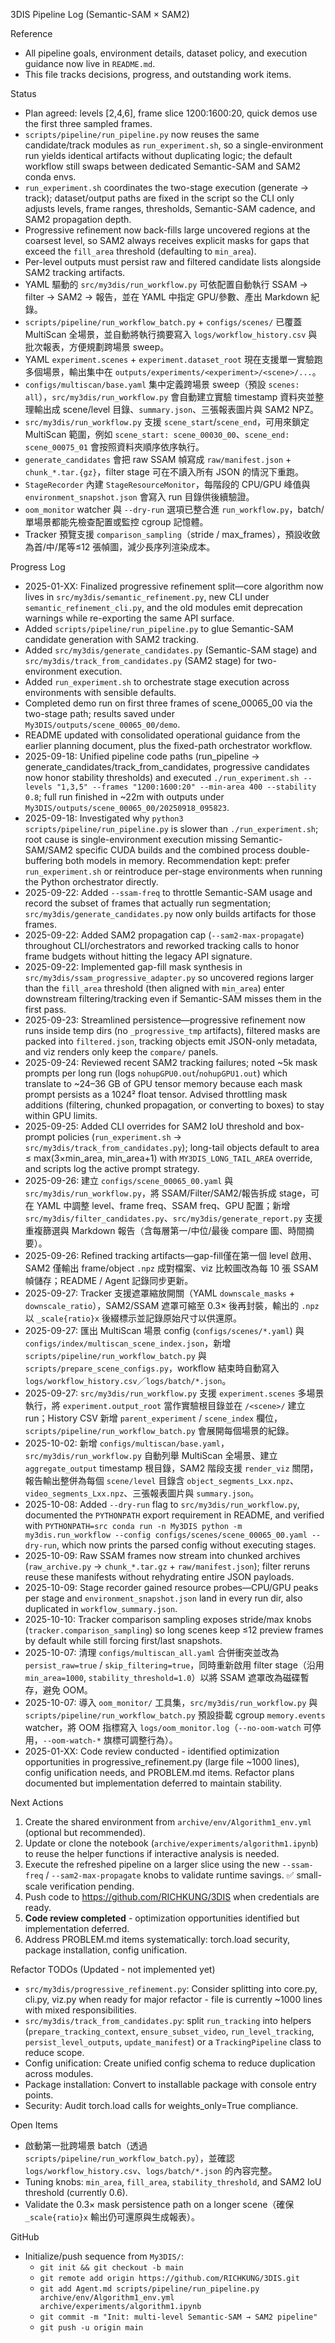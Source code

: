 3DIS Pipeline Log (Semantic-SAM × SAM2)

Reference
- All pipeline goals, environment details, dataset policy, and execution guidance now live in `README.md`.
- This file tracks decisions, progress, and outstanding work items.

Status
- Plan agreed: levels [2,4,6], frame slice 1200:1600:20, quick demos use the first three sampled frames.
- `scripts/pipeline/run_pipeline.py` now reuses the same candidate/track modules as `run_experiment.sh`, so a single-environment run yields identical artifacts without duplicating logic; the default workflow still swaps between dedicated Semantic-SAM and SAM2 conda envs.
- `run_experiment.sh` coordinates the two-stage execution (generate → track); dataset/output paths are fixed in the script so the CLI only adjusts levels, frame ranges, thresholds, Semantic-SAM cadence, and SAM2 propagation depth.
- Progressive refinement now back-fills large uncovered regions at the coarsest level, so SAM2 always receives explicit masks for gaps that exceed the `fill_area` threshold (defaulting to `min_area`).
- Per-level outputs must persist raw and filtered candidate lists alongside SAM2 tracking artifacts.
- YAML 驅動的 `src/my3dis/run_workflow.py` 可依配置自動執行 SSAM → filter → SAM2 → 報告，並在 YAML 中指定 GPU/參數、產出 Markdown 紀錄。
- `scripts/pipeline/run_workflow_batch.py` + `configs/scenes/` 已覆蓋 MultiScan 全場景，並自動將執行摘要寫入 `logs/workflow_history.csv` 與批次報表，方便規劃跨場景 sweep。
- YAML `experiment.scenes` + `experiment.dataset_root` 現在支援單一實驗跑多個場景，輸出集中在 `outputs/experiments/<experiment>/<scene>/...`。
- `configs/multiscan/base.yaml` 集中定義跨場景 sweep（預設 `scenes: all`），`src/my3dis/run_workflow.py` 會自動建立實驗 timestamp 資料夾並整理輸出成 scene/level 目錄、`summary.json`、三張報表圖片與 SAM2 NPZ。
- `src/my3dis/run_workflow.py` 支援 `scene_start`/`scene_end`，可用來鎖定 MultiScan 範圍，例如 `scene_start: scene_00030_00`、`scene_end: scene_00075_01` 會按照資料夾順序依序執行。
- `generate_candidates` 會把 raw SSAM 幀寫成 `raw/manifest.json` + `chunk_*.tar.{gz}`，filter stage 可在不讀入所有 JSON 的情況下重跑。
- `StageRecorder` 內建 `StageResourceMonitor`，每階段的 CPU/GPU 峰值與 `environment_snapshot.json` 會寫入 run 目錄供後續驗證。
- `oom_monitor` watcher 與 `--dry-run` 選項已整合進 `run_workflow.py`，batch/單場景都能先檢查配置或監控 cgroup 記憶體。
- Tracker 預覽支援 `comparison_sampling`（stride / max_frames），預設收斂為首/中/尾等≤12 張幀圖，減少長序列渲染成本。

Progress Log
- 2025-01-XX: Finalized progressive refinement split—core algorithm now lives in `src/my3dis/semantic_refinement.py`, new CLI under `semantic_refinement_cli.py`, and the old modules emit deprecation warnings while re-exporting the same API surface.
- Added `scripts/pipeline/run_pipeline.py` to glue Semantic-SAM candidate generation with SAM2 tracking.
- Added `src/my3dis/generate_candidates.py` (Semantic-SAM stage) and `src/my3dis/track_from_candidates.py` (SAM2 stage) for two-environment execution.
- Added `run_experiment.sh` to orchestrate stage execution across environments with sensible defaults.
- Completed demo run on first three frames of scene_00065_00 via the two-stage path; results saved under `My3DIS/outputs/scene_00065_00/demo`.
- README updated with consolidated operational guidance from the earlier planning document, plus the fixed-path orchestrator workflow.
- 2025-09-18: Unified pipeline code paths (run_pipeline → generate_candidates/track_from_candidates, progressive candidates now honor stability thresholds) and executed `./run_experiment.sh --levels "1,3,5" --frames "1200:1600:20" --min-area 400 --stability 0.8`; full run finished in ~22m with outputs under `My3DIS/outputs/scene_00065_00/20250918_095823`.
- 2025-09-18: Investigated why `python3 scripts/pipeline/run_pipeline.py` is slower than `./run_experiment.sh`; root cause is single-environment execution missing Semantic-SAM/SAM2 specific CUDA builds and the combined process double-buffering both models in memory. Recommendation kept: prefer `run_experiment.sh` or reintroduce per-stage environments when running the Python orchestrator directly.
- 2025-09-22: Added `--ssam-freq` to throttle Semantic-SAM usage and record the subset of frames that actually run segmentation; `src/my3dis/generate_candidates.py` now only builds artifacts for those frames.
- 2025-09-22: Added SAM2 propagation cap (`--sam2-max-propagate`) throughout CLI/orchestrators and reworked tracking calls to honor frame budgets without hitting the legacy API signature.
- 2025-09-22: Implemented gap-fill mask synthesis in `src/my3dis/ssam_progressive_adapter.py` so uncovered regions larger than the `fill_area` threshold (then aligned with `min_area`) enter downstream filtering/tracking even if Semantic-SAM misses them in the first pass.
- 2025-09-23: Streamlined persistence—progressive refinement now runs inside temp dirs (no `_progressive_tmp` artifacts), filtered masks are packed into `filtered.json`, tracking objects emit JSON-only metadata, and viz renders only keep the `compare/` panels.
- 2025-09-24: Reviewed recent SAM2 tracking failures; noted ~5k mask prompts per long run (logs `nohupGPU0.out`/`nohupGPU1.out`) which translate to ~24–36 GB of GPU tensor memory because each mask prompt persists as a 1024² float tensor. Advised throttling mask additions (filtering, chunked propagation, or converting to boxes) to stay within GPU limits.
- 2025-09-25: Added CLI overrides for SAM2 IoU threshold and box-prompt policies (`run_experiment.sh` → `src/my3dis/track_from_candidates.py`); long-tail objects default to area ≤ max(3×min_area, min_area+1) with `MY3DIS_LONG_TAIL_AREA` override, and scripts log the active prompt strategy.
- 2025-09-26: 建立 `configs/scene_00065_00.yaml` 與 `src/my3dis/run_workflow.py`，將 SSAM/Filter/SAM2/報告拆成 stage，可在 YAML 中調整 level、frame freq、SSAM freq、GPU 配置；新增 `src/my3dis/filter_candidates.py`、`src/my3dis/generate_report.py` 支援重複篩選與 Markdown 報告（含每層第一/中位/最後 compare 圖、時間摘要）。
- 2025-09-26: Refined tracking artifacts—gap-fill僅在第一個 level 啟用、SAM2 僅輸出 frame/object `.npz` 成對檔案、viz 比較圖改為每 10 張 SSAM 幀儲存；README / Agent 記錄同步更新。
- 2025-09-27: Tracker 支援遮罩縮放開關（YAML `downscale_masks` + `downscale_ratio`），SAM2/SSAM 遮罩可縮至 0.3× 後再封裝，輸出的 `.npz` 以 `_scale{ratio}x` 後綴標示並記錄原始尺寸以供還原。
- 2025-09-27: 匯出 MultiScan 場景 config (`configs/scenes/*.yaml`) 與 `configs/index/multiscan_scene_index.json`，新增 `scripts/pipeline/run_workflow_batch.py` 與 `scripts/prepare_scene_configs.py`，workflow 結束時自動寫入 `logs/workflow_history.csv`／`logs/batch/*.json`。
- 2025-09-27: `src/my3dis/run_workflow.py` 支援 `experiment.scenes` 多場景執行，將 `experiment.output_root` 當作實驗根目錄並在 `/<scene>/` 建立 run；History CSV 新增 `parent_experiment` / `scene_index` 欄位，`scripts/pipeline/run_workflow_batch.py` 會展開每個場景的紀錄。
- 2025-10-02: 新增 `configs/multiscan/base.yaml`，`src/my3dis/run_workflow.py` 自動列舉 MultiScan 全場景、建立 `aggregate_output` timestamp 根目錄，SAM2 階段支援 `render_viz` 關閉，報告輸出整併為每個 `scene/level` 目錄含 `object_segments_Lxx.npz`、`video_segments_Lxx.npz`、三張報表圖片與 `summary.json`。
- 2025-10-08: Added `--dry-run` flag to `src/my3dis/run_workflow.py`, documented the `PYTHONPATH` export requirement in README, and verified with `PYTHONPATH=src conda run -n My3DIS python -m my3dis.run_workflow --config configs/scenes/scene_00065_00.yaml --dry-run`, which now prints the parsed config without executing stages.
- 2025-10-09: Raw SSAM frames now stream into chunked archives (`raw_archive.py` → `chunk_*.tar.gz` + `raw/manifest.json`); filter reruns reuse these manifests without rehydrating entire JSON payloads.
- 2025-10-09: Stage recorder gained resource probes—CPU/GPU peaks per stage and `environment_snapshot.json` land in every run dir, also duplicated in `workflow_summary.json`.
- 2025-10-10: Tracker comparison sampling exposes stride/max knobs (`tracker.comparison_sampling`) so long scenes keep ≤12 preview frames by default while still forcing first/last snapshots.
- 2025-10-07: 清理 `configs/multiscan_all.yaml` 合併衝突並改為 `persist_raw=true` / `skip_filtering=true`，同時重新啟用 filter stage（沿用 `min_area=1000`, `stability_threshold=1.0`）以將 SSAM 遮罩改為磁碟暫存，避免 OOM。
- 2025-10-07: 導入 `oom_monitor/` 工具集，`src/my3dis/run_workflow.py` 與 `scripts/pipeline/run_workflow_batch.py` 預設掛載 cgroup `memory.events` watcher，將 OOM 指標寫入 `logs/oom_monitor.log`（`--no-oom-watch` 可停用，`--oom-watch-*` 旗標可調整行為）。
- 2025-01-XX: Code review conducted - identified optimization opportunities in progressive_refinement.py (large file ~1000 lines), config unification needs, and PROBLEM.md items. Refactor plans documented but implementation deferred to maintain stability.

Next Actions
1) Create the shared environment from `archive/env/Algorithm1_env.yml` (optional but recommended).
2) Update or clone the notebook (`archive/experiments/algorithm1.ipynb`) to reuse the helper functions if interactive analysis is needed.
3) Execute the refreshed pipeline on a larger slice using the new `--ssam-freq` / `--sam2-max-propagate` knobs to validate runtime savings. ✅ small-scale verification pending.
4) Push code to https://github.com/RICHKUNG/3DIS when credentials are ready.
5) **Code review completed** - optimization opportunities identified but implementation deferred.
6) Address PROBLEM.md items systematically: torch.load security, package installation, config unification.

Refactor TODOs (Updated - not implemented yet)
- `src/my3dis/progressive_refinement.py`: Consider splitting into core.py, cli.py, viz.py when ready for major refactor - file is currently ~1000 lines with mixed responsibilities.
- `src/my3dis/track_from_candidates.py`: split `run_tracking` into helpers (`prepare_tracking_context`, `ensure_subset_video`, `run_level_tracking`, `persist_level_outputs`, `update_manifest`) or a `TrackingPipeline` class to reduce scope.
- Config unification: Create unified config schema to reduce duplication across modules.
- Package installation: Convert to installable package with console entry points.
- Security: Audit torch.load calls for weights_only=True compliance.

Open Items
- 啟動第一批跨場景 batch（透過 `scripts/pipeline/run_workflow_batch.py`），並確認 `logs/workflow_history.csv`、`logs/batch/*.json` 的內容完整。
- Tuning knobs: `min_area`, `fill_area`, `stability_threshold`, and SAM2 IoU threshold (currently 0.6).
- Validate the 0.3× mask persistence path on a longer scene（確保 `_scale{ratio}x` 輸出仍可還原與生成報表）。

GitHub
- Initialize/push sequence from `My3DIS/`:
  - `git init && git checkout -b main`
  - `git remote add origin https://github.com/RICHKUNG/3DIS.git`
  - `git add Agent.md scripts/pipeline/run_pipeline.py archive/env/Algorithm1_env.yml archive/experiments/algorithm1.ipynb`
  - `git commit -m "Init: multi-level Semantic-SAM → SAM2 pipeline"`
  - `git push -u origin main`
